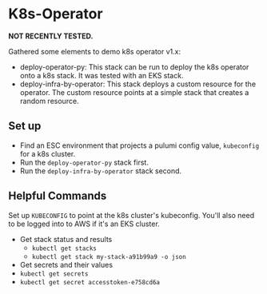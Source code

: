 # K8s-Operator

**NOT RECENTLY TESTED.**

Gathered some elements to demo k8s operator v1.x:
- deploy-operator-py: This stack can be run to deploy the k8s operator onto a k8s stack. It was tested with an EKS stack.
- deploy-infra-by-operator: This stack deploys a custom resource for the operator. The custom resource points at a simple stack that creates a random resource.

## Set up
- Find an ESC environment that projects a pulumi config value, `kubeconfig` for a k8s cluster.
- Run the `deploy-operator-py` stack first.
- Run the `deploy-infra-by-operator` stack second.

## Helpful Commands
Set up `KUBECONFIG` to point at the k8s cluster's kubeconfig.
You'll also need to be logged into to AWS if it's an EKS cluster.

- Get stack status and results
  - `kubectl get stacks` 
  - `kubectl get stack my-stack-a91b99a9 -o json` 
-  Get secrets and their values
  - `kubectl get secrets`
  - `kubectl get secret accesstoken-e758cd6a`
